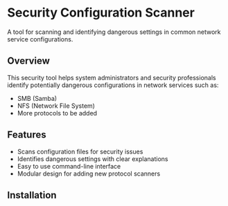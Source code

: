 # Security Configuration Scanner

A tool for scanning and identifying dangerous settings in common network service configurations.

## Overview

This security tool helps system administrators and security professionals identify potentially dangerous configurations in network services such as:

- SMB (Samba)
- NFS (Network File System)
- More protocols to be added

## Features

- Scans configuration files for security issues
- Identifies dangerous settings with clear explanations
- Easy to use command-line interface
- Modular design for adding new protocol scanners

## Installation
